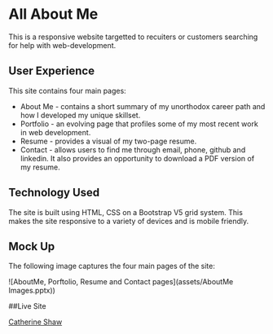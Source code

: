 # All About Me

This is a responsive website targetted to recuiters or customers searching for help with web-development.

## User Experience

This site contains four main pages:
* About Me - contains a short summary of my unorthodox career path and how I developed my unique skillset.
* Portfolio - an evolving page that profiles some of my most recent work in web development.
* Resume - provides a visual of my two-page resume.
* Contact - allows users to find me through email, phone, github and linkedin. It also provides an opportunity to download a PDF version of my resume. 

## Technology Used
The site is built using HTML, CSS on a Bootstrap V5 grid system. This makes the site responsive to a variety of devices and is mobile friendly. 

## Mock Up
The following image captures the four main pages of the site: 

![AboutMe, Porftolio, Resume and Contact pages](assets/AboutMe Images.pptx))

##Live Site

[Catherine Shaw](https://catherinebshaw.github.io/homework02/)
 



